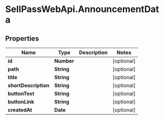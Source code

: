 # SellPassWebApi.AnnouncementData

## Properties

Name | Type | Description | Notes
------------ | ------------- | ------------- | -------------
**id** | **Number** |  | [optional] 
**path** | **String** |  | [optional] 
**title** | **String** |  | [optional] 
**shortDescription** | **String** |  | [optional] 
**buttonText** | **String** |  | [optional] 
**buttonLink** | **String** |  | [optional] 
**createdAt** | **Date** |  | [optional] 


